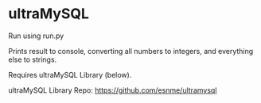 ultraMySQL
===========

Run using run.py

Prints result to console, converting all numbers to integers, and everything else to strings.

Requires ultraMySQL Library (below).

ultraMySQL Library Repo:
https://github.com/esnme/ultramysql